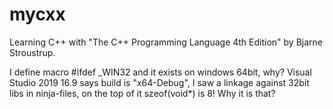 # mycxx
Learning C++ with "The C++ Programming Language 4th Edition" by Bjarne Stroustrup.

I define macro #ifdef _WIN32 and it exists on windows 64bit, why? Visual Studio 2019 16.9 says build is "x64-Debug", I saw a linkage against 32bit libs in ninja-files, on the top of it szeof(void*) is 8! Why it is that?
